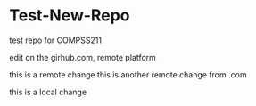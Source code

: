 # Test-New-Repo
test repo for COMPSS211


edit on the girhub.com, remote platform


this is a remote change
this is another remote change from .com

this is a local change

